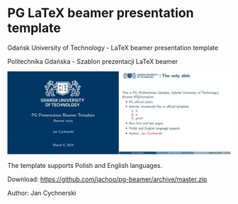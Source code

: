 # PG LaTeX beamer presentation template

Gdańsk University of Technology - LaTeX beamer presentation template

Politechnika Gdańska - Szablon prezentacji LaTeX beamer

![](https://github.com/jachoo/pg-beamer/raw/master/pg-presentation.jpg)

The template supports Polish and English languages. 

Download: https://github.com/jachoo/pg-beamer/archive/master.zip

Author: Jan Cychnerski

